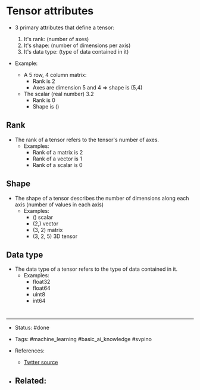 # Tensor attributes
- 3 primary attributes that define a tensor:
	1. It's rank: (number of axes)
	2. It's shape: (number of dimensions per axis)
	3. It's data type: (type of data contained in it)

- Example:
	- A 5 row, 4 column matrix:
		- Rank is 2
		- Axes are dimension 5 and 4 => shape is (5,4)
	- The scalar (real number) 3.2
		- Rank is 0
		- Shape is ()


## Rank
- The rank of a tensor refers to the tensor's number of axes.
	- Examples:
		- Rank of a matrix is 2
		- Rank of a vector is 1
		- Rank of a scalar is 0


## Shape
- The shape of a tensor describes the number of dimensions along each axis (number of values in each axis)
	- Examples:
		- () scalar
		- (2,) vector 
		- (3, 2) matrix
		- (3, 2, 5) 3D tensor


## Data type
- The data type of a tensor refers to the type of data contained in it.
	- Examples:
		- float32
		- float64
		- uint8
		- int64




# 

---
- Status: #done 

- Tags: #machine_learning #basic_ai_knowledge #svpino

- References:
	- [Twtter source](https://twitter.com/svpino/status/1483423968488931328)

- Related:
	- 
